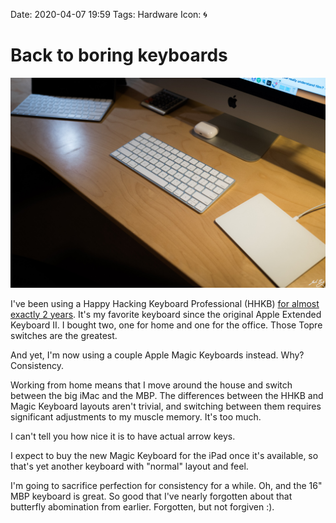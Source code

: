 Date: 2020-04-07 19:59
Tags: Hardware
Icon: 🌀

# Back to boring keyboards

![](/_img/2020/2020-04-07_keyboards-wm.jpg)

I've been using a Happy Hacking Keyboard Professional (HHKB) [for almost exactly 2 years](https://www.baty.net/2018/the-happy-hacking-keyboard-professional-2/). It's my favorite keyboard since the original Apple Extended Keyboard II. I bought two, one for home and one for the office. Those Topre switches are the greatest.

And yet, I'm now using a couple Apple Magic Keyboards instead. Why? Consistency.

Working from home means that I move around the house and switch between the big iMac and the MBP. The differences between the HHKB and Magic Keyboard layouts aren't trivial, and switching between them requires significant adjustments to my muscle memory. It's too much.

I can't tell you how nice it is to have actual arrow keys.

I expect to buy the new Magic Keyboard for the iPad once it's available, so that's yet another keyboard with "normal" layout and feel. 

I'm going to sacrifice perfection for consistency for a while. Oh, and the 16" MBP keyboard is great. So good that I've nearly forgotten about that butterfly abomination from earlier. Forgotten, but not forgiven :).
